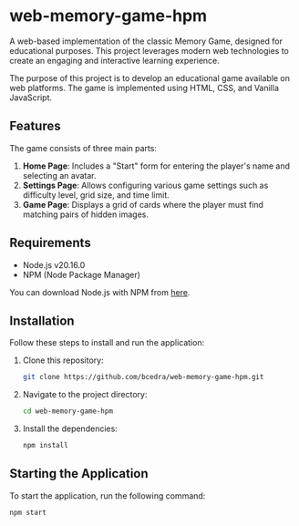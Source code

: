 # web-memory-game-hpm

A web-based implementation of the classic Memory Game, designed for educational purposes. This project leverages modern web technologies to create an engaging and interactive learning experience.

The purpose of this project is to develop an educational game available on web platforms. The game is implemented using HTML, CSS, and Vanilla JavaScript.

## Features

The game consists of three main parts:

1. **Home Page**: Includes a "Start" form for entering the player's name and selecting an avatar.
2. **Settings Page**: Allows configuring various game settings such as difficulty level, grid size, and time limit.
3. **Game Page**: Displays a grid of cards where the player must find matching pairs of hidden images.

## Requirements

- Node.js v20.16.0
- NPM (Node Package Manager)

You can download Node.js with NPM from [here](https://nodejs.org/en/download/prebuilt-installer).

## Installation

Follow these steps to install and run the application:

1. Clone this repository:

   ```sh
   git clone https://github.com/bcedra/web-memory-game-hpm.git
   ```

2. Navigate to the project directory:

   ```sh
   cd web-memory-game-hpm
   ```

3. Install the dependencies:

   ```sh
   npm install
   ```

## Starting the Application

To start the application, run the following command:

```sh
npm start
```
